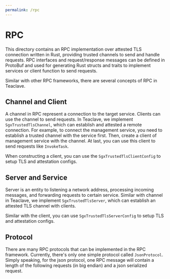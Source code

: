 ```yaml
---
permalink: /rpc
---
```


# RPC

This directory contains an RPC implementation over attested TLS connection
written in Rust, providing trusted channels to send and handle requests.
RPC interfaces and request/response messages can be defined in ProtoBuf and
used for generating Rust structs and traits to implement services or client
function to send requests.

Similar with other RPC frameworks, there are several concepts of RPC in
Teaclave.

## Channel and Client

A channel in RPC represent a connection to the target service. Clients can use
the channel to send requests. In Teaclave, we implement `SgxTrustedTlsChannel`,
which can establish and attested a remote connection. For example, to connect
the management service, you need to establish a trusted channel with the service
first. Then, create a client of management service with the channel. At last,
you can use this client to send requests like `InvokeTask`.

When constructing a client, you can use the `SgxTrustedTlsClientConfig` to setup
TLS and attestation configs.

## Server and Service

Server is an entity to listening a network address, processing incoming
messages, and forwarding requests to certain service. Similar with channel in
Teaclave, we implement `SgxTrustedTlsServer`, which can establish an attested TLS
channel with clients.

Similar with the client, you can use `SgxTrustedTlsServerConfig` to setup TLS
and attestation configs.

## Protocol

There are many RPC protocols that can be implemented in the RPC framework. Currently,
there's only one simple protocol called `JsonProtocol`. Simply speaking, for
the json protocol, one RPC message will contain a length of the following
requests (in big endian) and a json serialized request.
